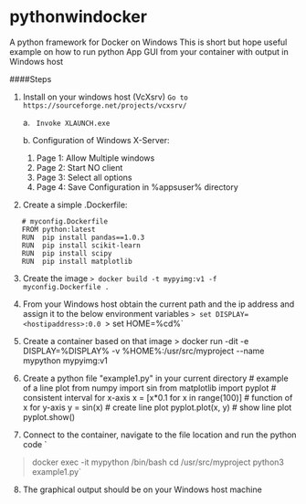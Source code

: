 # pythonwindocker
A python framework for Docker on Windows
This is short but hope useful example on how to run python App GUI from your container with output in Windows host

####Steps
1. Install on your windows host (VcXsrv)
   ```Go to https://sourceforge.net/projects/vcxsrv/```

   a. ``` Invoke XLAUNCH.exe```

   b. Configuration of Windows X-Server:
      1. Page 1: Allow Multiple windows
      2. Page 2: Start NO client
      3. Page 3: Select all options
      4. Page 4: Save Configuration in %appsuser% directory

2. Create a simple .Dockerfile:
```
   # myconfig.Dockerfile
   FROM python:latest
   RUN  pip install pandas==1.0.3
   RUN  pip install scikit-learn
   RUN  pip install scipy
   RUN  pip install matplotlib
```

3. Create the image
   `> docker build -t mypyimg:v1 -f myconfig.Dockerfile . ` 

4. From your Windows host obtain the current path and the ip address and assign it to the below environment variables
   `> set DISPLAY=<hostipaddress>:0.0
    `> set HOME=%cd%`
  
5. Create a container based on that image
         > docker run -dit -e DISPLAY=%DISPLAY% -v %HOME%:/usr/src/myproject --name mypython mypyimg:v1

6. Create a python file "example1.py" in your current directory
         # example of a line plot
         from numpy import sin
         from matplotlib import pyplot
         # consistent interval for x-axis
         x = [x*0.1 for x in range(100)]
         # function of x for y-axis
         y = sin(x)
         # create line plot
         pyplot.plot(x, y)
         # show line plot
         pyplot.show()

7. Connect to the container, navigate to the file location and run the python code
`
> docker exec -it mypython /bin/bash
> cd /usr/src/myproject
> python3 example1.py`

8. The graphical output should be on your Windows host machine
